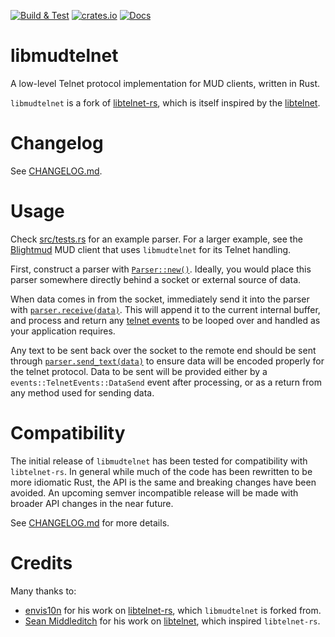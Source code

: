 [![Build & Test][github-actions-badge]][github-actions-link]
[![crates.io][crate-badge]][crate-link]
[![Docs][docs-badge]][docs-link]

# libmudtelnet

A low-level Telnet protocol implementation for MUD clients, written in Rust.

`libmudtelnet` is a fork of [libtelnet-rs], which is itself inspired by the [libtelnet].

# Changelog

See [CHANGELOG.md](CHANGELOG.md).

# Usage

Check [src/tests.rs](tests/tests.rs) for an example parser. For a larger
example, see the [Blightmud] MUD client that uses `libmudtelnet` for its Telnet
handling.

First, construct a parser with [`Parser::new()`][new-parser]. Ideally, you would
place this parser somewhere directly behind a socket or external source of data.

When data comes in from the socket, immediately send it into the parser with
[`parser.receive(data)`][receive]. This will append it to the current internal
buffer, and process and return any [telnet events] to be looped over and handled
as your application requires.

Any text to be sent back over the socket to the remote end should be sent
through [`parser.send_text(data)`][send-text] to ensure data will be encoded
properly for the telnet protocol. Data to be sent will be provided either by
a `events::TelnetEvents::DataSend` event after processing, or as a return from
any method used for sending data.

# Compatibility

The initial release of `libmudtelnet` has been tested for compatibility with
`libtelnet-rs`. In general while much of the code has been rewritten to be more
idiomatic Rust, the API is the same and breaking changes have been avoided. An
upcoming semver incompatible release will be made with broader API changes in
the near future.

See [CHANGELOG.md](CHANGELOG.md) for more details.

# Credits

Many thanks to:

* [envis10n] for his work on [libtelnet-rs], which `libmudtelnet` is forked from.
* [Sean Middleditch] for his work on [libtelnet], which inspired `libtelnet-rs`.

[github-actions-badge]: https://img.shields.io/github/actions/workflow/status/blightmud/libmudtelnet/rust.yml?label=build%20%26%20tests&logo=github&style=for-the-badge&branch=main
[github-actions-link]: https://github.com/blightmud/libmudtelnet/actions/workflows/rust.yml?query=branch%3Amain
[crate-badge]: https://img.shields.io/crates/v/libmudtelnet.svg?style=for-the-badge
[crate-link]: https://crates.io/crates/libmudtelnet
[docs-badge]: https://img.shields.io/badge/docs-rs-blue.svg?style=for-the-badge
[docs-link]: https://docs.rs/libmudtelnet
[libtelnet-rs]: https://github.com/envis10n/libtelnet-rs
[libtelnet]: https://github.com/seanmiddleditch/libtelne
[Blightmud]: https://github.com/blightmud/blightmud
[new-parser]: https://docs.rs/libmudtelnet/latest/libmudtelnet/struct.Parser.html#method.new
[receive]: https://docs.rs/libmudtelnet/latest/libmudtelnet/struct.Parser.html#method.receive
[telnet events]: https://docs.rs/libmudtelnet/latest/libmudtelnet/events/enum.TelnetEvents.html
[send-text]: https://docs.rs/libmudtelnet/latest/libmudtelnet/struct.Parser.html#method.send_text
[envis10n]: https://github.com/envis10n/
[Sean Middleditch]: https://github.com/seanmiddleditch/
